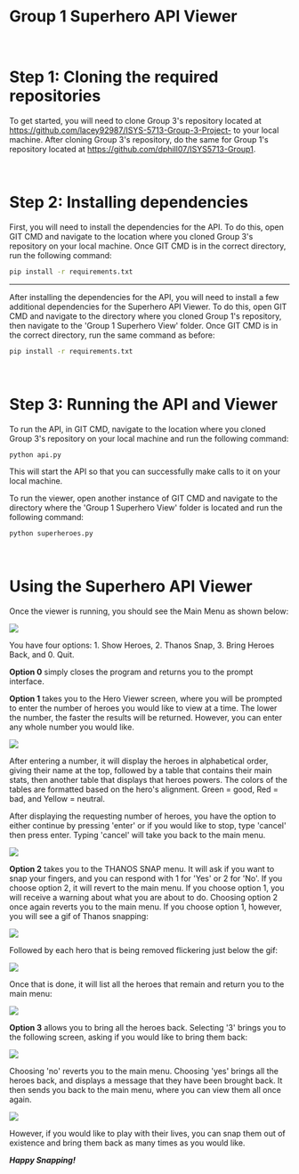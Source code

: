 # Group 1 Superhero API Viewer<!-- omit from toc -->


</br>

# Step 1: Cloning the required repositories
To get started, you will need to clone Group 3's repository located at https://github.com/lacey92987/ISYS-5713-Group-3-Project- to your local machine.
After cloning Group 3's repository, do the same for Group 1's repository located at https://github.com/dphill07/ISYS5713-Group1.

</br>

# Step 2: Installing dependencies
First, you will need to install the dependencies for the API. To do this, open GIT CMD and navigate to the location where you cloned Group 3's repository on your local machine. Once GIT CMD is in the correct directory, run the following command:

```bash
pip install -r requirements.txt
```
---

After installing the dependencies for the API, you will need to install a few additional dependencies for the Superhero API Viewer. To do this, open GIT CMD and navigate to the directory where you cloned Group 1's repository, then navigate to the 'Group 1 Superhero View' folder. Once GIT CMD is in the correct directory, run the same command as before:

```bash
pip install -r requirements.txt
```

</br>

# Step 3: Running the API and Viewer
To run the API, in GIT CMD, navigate to the location where you cloned Group 3's repository on your local machine and run the following command:

```bash
python api.py
```

This will start the API so that you can successfully make calls to it on your local machine.

To run the viewer, open another instance of GIT CMD and navigate to the directory where the 'Group 1 Superhero View' folder is located and run the following command:

```bash
python superheroes.py
```

</br>

# Using the Superhero API Viewer
Once the viewer is running, you should see the Main Menu as shown below:

![](https://github.com/dphill07/ISYS5713-Group1/blob/main/Group%201%20Superhero%20View/README%20Images/Main%20Screen.png)

You have four options: 1. Show Heroes, 2. Thanos Snap, 3. Bring Heroes Back, and 0. Quit.

**Option 0** simply closes the program and returns you to the prompt interface.

**Option 1** takes you to the Hero Viewer screen, where you will be prompted to enter the number of heroes you would like to view at a time. The lower the number, the faster the results will be returned. However, you can enter any whole number you would like.

![](https://github.com/dphill07/ISYS5713-Group1/blob/d-branch/Group%201%20Superhero%20View/README%20Images/Hero%20Viewer%20-%20Main.png)

After entering a number, it will display the heroes in alphabetical order, giving their name at the top, followed by a table that contains their main stats, then another table that displays that heroes powers. The colors of the tables are formatted based on the hero's alignment. Green = good, Red = bad, and Yellow = neutral.

After displaying the requesting number of heroes, you have the option to either continue by pressing 'enter' or if you would like to stop, type 'cancel' then press enter. Typing 'cancel' will take you back to the main menu.

![](https://github.com/dphill07/ISYS5713-Group1/blob/d-branch/Group%201%20Superhero%20View/README%20Images/Hero%20Viewer%20-%201.png)

**Option 2** takes you to the THANOS SNAP menu. It will ask if you want to snap your fingers, and you can respond with 1 for 'Yes' or 2 for 'No'. If you choose option 2, it will revert to the main menu. If you choose option 1, you will receive a warning about what you are about to do. Choosing option 2 once again reverts you to the main menu. If you choose option 1, however, you will see a gif of Thanos snapping:

![](https://github.com/dphill07/ISYS5713-Group1/blob/d-branch/Group%201%20Superhero%20View/README%20Images/Thanos%20Snap%201.png)

Followed by each hero that is being removed flickering just below the gif:

![](https://github.com/dphill07/ISYS5713-Group1/blob/d-branch/Group%201%20Superhero%20View/README%20Images/Thanos%20Snap%202.png)

Once that is done, it will list all the heroes that remain and return you to the main menu:

![](https://github.com/dphill07/ISYS5713-Group1/blob/d-branch/Group%201%20Superhero%20View/README%20Images/Thanos%20Snap%203.png)

**Option 3** allows you to bring all the heroes back. Selecting '3' brings you to the following screen, asking if you would like to bring them back:

![](https://github.com/dphill07/ISYS5713-Group1/blob/d-branch/Group%201%20Superhero%20View/README%20Images/Bring%20Heroes%20back%201.png)

Choosing 'no' reverts you to the main menu. Choosing 'yes' brings all the heroes back, and displays a message that they have been brought back. It then sends you back to the main menu, where you can view them all once again.

![](https://github.com/dphill07/ISYS5713-Group1/blob/d-branch/Group%201%20Superhero%20View/README%20Images/Bring%20Heroes%20back%202.png)

However, if you would like to play with their lives, you can snap them out of existence and bring them back as many times as you would like.

***Happy Snapping!***